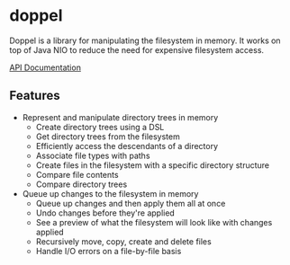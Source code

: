 # doppel
Doppel is a library for manipulating the filesystem in memory. It works on top of Java NIO to reduce the need for
expensive filesystem access.

[API Documentation](https://lostatc.github.io/doppel/api/doppel/index.html)

## Features
* Represent and manipulate directory trees in memory
  * Create directory trees using a DSL
  * Get directory trees from the filesystem
  * Efficiently access the descendants of a directory
  * Associate file types with paths
  * Create files in the filesystem with a specific directory structure
  * Compare file contents
  * Compare directory trees
* Queue up changes to the filesystem in memory
  * Queue up changes and then apply them all at once
  * Undo changes before they're applied
  * See a preview of what the filesystem will look like with changes applied
  * Recursively move, copy, create and delete files
  * Handle I/O errors on a file-by-file basis
